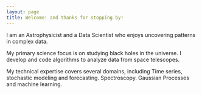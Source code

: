 ```yaml
---
layout: page
title: Welcome! and thanks for stopping by!
---
```


I am an Astrophysicist and a Data Scientist who enjoys uncovering patterns in complex data.

My primary science focus is on studying black holes in the universe. I develop and code algorithms to analyze data from space telescopes. 

My technical expertise covers several domains, including Time series, stochastic modeling and forecasting. Spectroscopy. Gaussian Processes and machine learning.